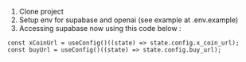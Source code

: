 1. Clone project
2. Setup env for supabase and openai (see example at .env.example)
3. Accessing supabase now using this code below : 

```
const xCoinUrl = useConfig()((state) => state.config.x_coin_url);
const buyUrl = useConfig()((state) => state.config.buy_url);
```
